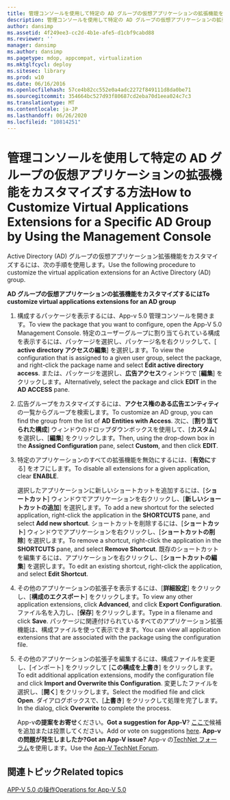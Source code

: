 ```yaml
---
title: 管理コンソールを使用して特定の AD グループの仮想アプリケーションの拡張機能をカスタマイズする方法
description: 管理コンソールを使用して特定の AD グループの仮想アプリケーションの拡張機能をカスタマイズする方法
author: dansimp
ms.assetid: 4f249ee3-cc2d-4b1e-afe5-d1cbf9cabd88
ms.reviewer: ''
manager: dansimp
ms.author: dansimp
ms.pagetype: mdop, appcompat, virtualization
ms.mktglfcycl: deploy
ms.sitesec: library
ms.prod: w10
ms.date: 06/16/2016
ms.openlocfilehash: 57ce4b82cc552e0a4adc2272f849111d8da0be71
ms.sourcegitcommit: 354664bc527d93f80687cd2eba70d1eea024c7c3
ms.translationtype: MT
ms.contentlocale: ja-JP
ms.lasthandoff: 06/26/2020
ms.locfileid: "10814251"
---
```

# <span data-ttu-id="6e565-103">管理コンソールを使用して特定の AD グループの仮想アプリケーションの拡張機能をカスタマイズする方法</span><span class="sxs-lookup"><span data-stu-id="6e565-103">How to Customize Virtual Applications Extensions for a Specific AD Group by Using the Management Console</span></span>


<span data-ttu-id="6e565-104">Active Directory (AD) グループの仮想アプリケーション拡張機能をカスタマイズするには、次の手順を使用します。</span><span class="sxs-lookup"><span data-stu-id="6e565-104">Use the following procedure to customize the virtual application extensions for an Active Directory (AD) group.</span></span>

**<span data-ttu-id="6e565-105">AD グループの仮想アプリケーションの拡張機能をカスタマイズするには</span><span class="sxs-lookup"><span data-stu-id="6e565-105">To customize virtual applications extensions for an AD group</span></span>**

1.  <span data-ttu-id="6e565-106">構成するパッケージを表示するには、App-v 5.0 管理コンソールを開きます。</span><span class="sxs-lookup"><span data-stu-id="6e565-106">To view the package that you want to configure, open the App-V 5.0 Management Console.</span></span> <span data-ttu-id="6e565-107">特定のユーザーグループに割り当てられている構成を表示するには、パッケージを選択し、パッケージ名を右クリックして、[ **active directory アクセスの編集**] を選択します。</span><span class="sxs-lookup"><span data-stu-id="6e565-107">To view the configuration that is assigned to a given user group, select the package, and right-click the package name and select **Edit active directory access**.</span></span> <span data-ttu-id="6e565-108">または、パッケージを選択し、**広告アクセス**ウィンドウで [**編集**] をクリックします。</span><span class="sxs-lookup"><span data-stu-id="6e565-108">Alternatively, select the package and click **EDIT** in the **AD ACCESS** pane.</span></span>

2.  <span data-ttu-id="6e565-109">広告グループをカスタマイズするには、**アクセス権のある広告エンティティ**の一覧からグループを検索します。</span><span class="sxs-lookup"><span data-stu-id="6e565-109">To customize an AD group, you can find the group from the list of **AD Entities with Access**.</span></span> <span data-ttu-id="6e565-110">次に、[**割り当てられた構成**] ウィンドウのドロップダウンボックスを使用して、[**カスタム**] を選択し、[**編集**] をクリックします。</span><span class="sxs-lookup"><span data-stu-id="6e565-110">Then, using the drop-down box in the **Assigned Configuration** pane, select **Custom**, and then click **EDIT**.</span></span>

3.  <span data-ttu-id="6e565-111">特定のアプリケーションのすべての拡張機能を無効にするには、[**有効に**する] をオフにします。</span><span class="sxs-lookup"><span data-stu-id="6e565-111">To disable all extensions for a given application, clear **ENABLE**.</span></span>

    <span data-ttu-id="6e565-112">選択したアプリケーションに新しいショートカットを追加するには、[**ショートカット**] ウィンドウでアプリケーションを右クリックし、[**新しいショートカットの追加**] を選択します。</span><span class="sxs-lookup"><span data-stu-id="6e565-112">To add a new shortcut for the selected application, right-click the application in the **SHORTCUTS** pane, and select **Add new shortcut**.</span></span> <span data-ttu-id="6e565-113">ショートカットを削除するには、[**ショートカット**] ウィンドウでアプリケーションを右クリックし、[**ショートカットの削除**] を選択します。</span><span class="sxs-lookup"><span data-stu-id="6e565-113">To remove a shortcut, right-click the application in the **SHORTCUTS** pane, and select **Remove Shortcut**.</span></span> <span data-ttu-id="6e565-114">既存のショートカットを編集するには、アプリケーションを右クリックし、[**ショートカットの編集**] を選択します。</span><span class="sxs-lookup"><span data-stu-id="6e565-114">To edit an existing shortcut, right-click the application, and select **Edit Shortcut**.</span></span>

4.  <span data-ttu-id="6e565-115">その他のアプリケーションの拡張子を表示するには、[**詳細設定**] をクリックし、[**構成のエクスポート**] をクリックします。</span><span class="sxs-lookup"><span data-stu-id="6e565-115">To view any other application extensions, click **Advanced**, and click **Export Configuration**.</span></span> <span data-ttu-id="6e565-116">ファイル名を入力し、[**保存**] をクリックします。</span><span class="sxs-lookup"><span data-stu-id="6e565-116">Type in a filename and click **Save**.</span></span> <span data-ttu-id="6e565-117">パッケージに関連付けられているすべてのアプリケーション拡張機能は、構成ファイルを使って表示できます。</span><span class="sxs-lookup"><span data-stu-id="6e565-117">You can view all application extensions that are associated with the package using the configuration file.</span></span>

5.  <span data-ttu-id="6e565-118">その他のアプリケーションの拡張子を編集するには、構成ファイルを変更し、[インポート] をクリックして [**この構成を上書き**] をクリックします。</span><span class="sxs-lookup"><span data-stu-id="6e565-118">To edit additional application extensions, modify the configuration file and click **Import and Overwrite this Configuration**.</span></span> <span data-ttu-id="6e565-119">変更したファイルを選択し、[**開く**] をクリックします。</span><span class="sxs-lookup"><span data-stu-id="6e565-119">Select the modified file and click **Open**.</span></span> <span data-ttu-id="6e565-120">ダイアログボックスで、[**上書き**] をクリックして処理を完了します。</span><span class="sxs-lookup"><span data-stu-id="6e565-120">In the dialog, click **Overwrite** to complete the process.</span></span>

    <span data-ttu-id="6e565-121">App-v**の提案をお寄せ**ください。</span><span class="sxs-lookup"><span data-stu-id="6e565-121">**Got a suggestion for App-V**?</span></span> <span data-ttu-id="6e565-122">[ここで](http://appv.uservoice.com/forums/280448-microsoft-application-virtualization)候補を追加または投票してください。</span><span class="sxs-lookup"><span data-stu-id="6e565-122">Add or vote on suggestions [here](http://appv.uservoice.com/forums/280448-microsoft-application-virtualization).</span></span> **<span data-ttu-id="6e565-123">App-v の問題が発生しましたか?</span><span class="sxs-lookup"><span data-stu-id="6e565-123">Got an App-V issue?</span></span>** <span data-ttu-id="6e565-124">App-v の[TechNet フォーラム](https://social.technet.microsoft.com/Forums/home?forum=mdopappv)を使用します。</span><span class="sxs-lookup"><span data-stu-id="6e565-124">Use the [App-V TechNet Forum](https://social.technet.microsoft.com/Forums/home?forum=mdopappv).</span></span>

## <span data-ttu-id="6e565-125">関連トピック</span><span class="sxs-lookup"><span data-stu-id="6e565-125">Related topics</span></span>


[<span data-ttu-id="6e565-126">APP-V 5.0 の操作</span><span class="sxs-lookup"><span data-stu-id="6e565-126">Operations for App-V 5.0</span></span>](operations-for-app-v-50.md)

 

 





